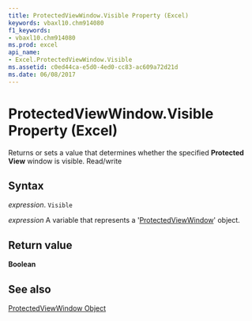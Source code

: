 ```yaml
---
title: ProtectedViewWindow.Visible Property (Excel)
keywords: vbaxl10.chm914080
f1_keywords:
- vbaxl10.chm914080
ms.prod: excel
api_name:
- Excel.ProtectedViewWindow.Visible
ms.assetid: c0ed44ca-e5d0-4ed0-cc83-ac609a72d21d
ms.date: 06/08/2017
---
```



# ProtectedViewWindow.Visible Property (Excel)

Returns or sets a value that determines whether the specified  **Protected View** window is visible. Read/write


## Syntax

 _expression_. `Visible`

 _expression_ A variable that represents a '[ProtectedViewWindow](Excel.ProtectedViewWindow.md)' object.


## Return value

 **Boolean**


## See also


[ProtectedViewWindow Object](Excel.ProtectedViewWindow.md)

